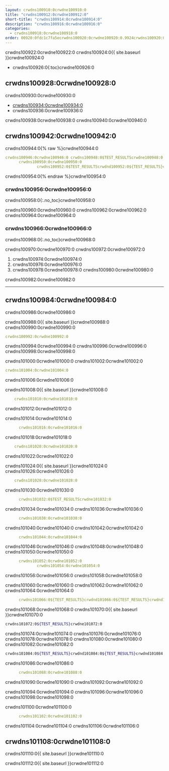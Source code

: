 ```yaml
---
layout: crwdns100910:0crwdne100910:0
title: "crwdns100912:0crwdne100912:0"
short-title: "crwdns100914:0crwdne100914:0"
description: "crwdns100916:0crwdne100916:0"
categories:
  - crwdns100918:0crwdne100918:0
order: 00920:0fdc1c7fa5ecrwdns100920:0crwdne100920:0.9924crwdns100920:0crwdne100920:0494crwdns100920:0crwdne100920:0
---
```

crwdns100922:0crwdne100922:0 crwdns100924:0{{ site.baseurl }}crwdne100924:0

- crwdns100926:0{:toc}crwdne100926:0

## crwdns100928:0crwdne100928:0

crwdns100930:0crwdne100930:0

- <a href="crwdns100932:0crwdne100932:0" target="_blank">crwdns100934:0crwdne100934:0</a>
- crwdns100936:0crwdne100936:0

crwdns100938:0crwdne100938:0 crwdns100940:0crwdne100940:0

## crwdns100942:0crwdne100942:0

crwdns100944:0{% raw %}crwdne100944:0

```yaml
crwdns100946:0crwdne100946:0 crwdns100948:0$TEST_RESULTScrwdne100948:0
      crwdns100950:0crwdne100950:0
              crwdns100952:0$TEST_RESULTScrwdnd100952:0${TEST_RESULTS}crwdnd100952:0${TEST_RESULTS}crwdnd100952:0${TEST_RESULTS}crwdne100952:0
```

crwdns100954:0{% endraw %}crwdne100954:0

### crwdns100956:0crwdne100956:0

crwdns100958:0{:.no_toc}crwdne100958:0

crwdns100960:0crwdne100960:0 crwdns100962:0crwdne100962:0 crwdns100964:0crwdne100964:0

### crwdns100966:0crwdne100966:0

crwdns100968:0{:.no_toc}crwdne100968:0

crwdns100970:0crwdne100970:0 crwdns100972:0crwdne100972:0

1. crwdns100974:0crwdne100974:0
2. crwdns100976:0crwdne100976:0
3. crwdns100978:0crwdne100978:0 crwdns100980:0crwdne100980:0

crwdns100982:0crwdne100982:0

* * *

## crwdns100984:0crwdne100984:0

crwdns100986:0crwdne100986:0

crwdns100988:0{{ site.baseurl }}crwdne100988:0 crwdns100990:0crwdne100990:0

```yaml
crwdns100992:0crwdne100992:0
```

crwdns100994:0crwdne100994:0 crwdns100996:0crwdne100996:0 crwdns100998:0crwdne100998:0

crwdns101000:0crwdne101000:0 crwdns101002:0crwdne101002:0

```yaml
crwdns101004:0crwdne101004:0
```

crwdns101006:0crwdne101006:0

crwdns101008:0{{ site.baseurl }}crwdne101008:0

```yaml
    crwdns101010:0crwdne101010:0
```

crwdns101012:0crwdne101012:0

crwdns101014:0crwdne101014:0

```yaml
      crwdns101016:0crwdne101016:0
```

crwdns101018:0crwdne101018:0

```yaml
    crwdns101020:0crwdne101020:0
```

crwdns101022:0crwdne101022:0

crwdns101024:0{{ site.baseurl }}crwdne101024:0 crwdns101026:0crwdne101026:0

```yaml
    crwdns101028:0crwdne101028:0
```

crwdns101030:0crwdne101030:0

```yaml
      crwdns101032:0$TEST_RESULTScrwdne101032:0
```

crwdns101034:0crwdne101034:0 crwdns101036:0crwdne101036:0

```yaml
      crwdns101038:0crwdne101038:0
```

crwdns101040:0crwdne101040:0 crwdns101042:0crwdne101042:0

```yaml
      crwdns101044:0crwdne101044:0
```

crwdns101046:0crwdne101046:0 crwdns101048:0crwdne101048:0 crwdns101050:0crwdne101050:0

```yaml
      crwdns101052:0crwdne101052:0
              crwdns101054:0crwdne101054:0
```

crwdns101056:0crwdne101056:0 crwdns101058:0crwdne101058:0

crwdns101060:0crwdne101060:0 crwdns101062:0crwdne101062:0 crwdns101064:0crwdne101064:0

```yaml
      crwdns101066:0${TEST_RESULTS}crwdnd101066:0${TEST_RESULTS}crwdnd101066:0${TEST_RESULTS}crwdne101066:0
```

crwdns101068:0crwdne101068:0 crwdns101070:0{{ site.baseurl }}crwdne101070:0

```bash
crwdns101072:0${TEST_RESULTS}crwdne101072:0
```

crwdns101074:0crwdne101074:0 crwdns101076:0crwdne101076:0 crwdns101078:0crwdne101078:0 crwdns101080:0crwdne101080:0 crwdns101082:0crwdne101082:0

```bash
crwdns101084:0${TEST_RESULTS}crwdnd101084:0${TEST_RESULTS}crwdnd101084:0${TEST_RESULTS}crwdne101084:0
```

crwdns101086:0crwdne101086:0

```yaml
      crwdns101088:0crwdne101088:0
```

crwdns101090:0crwdne101090:0 crwdns101092:0crwdne101092:0

crwdns101094:0crwdne101094:0 crwdns101096:0crwdne101096:0 crwdns101098:0crwdne101098:0

crwdns101100:0crwdne101100:0

```yaml
      crwdns101102:0crwdne101102:0
```

crwdns101104:0crwdne101104:0 crwdns101106:0crwdne101106:0

## crwdns101108:0crwdne101108:0

crwdns101110:0{{ site.baseurl }}crwdne101110:0

crwdns101112:0{{ site.baseurl }}crwdne101112:0